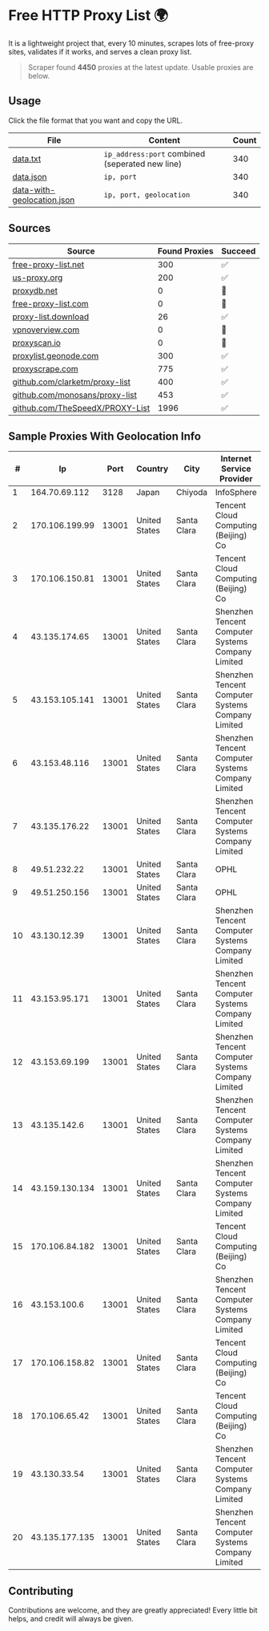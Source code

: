 
# Free HTTP Proxy List 🌍

It is a lightweight project that, every 10 minutes, scrapes lots of free-proxy sites, validates if it works, and serves a clean proxy list.


> Scraper found **4450** proxies at the latest update. Usable proxies are below.

## Usage

Click the file format that you want and copy the URL.


|File|Content|Count|
|----|-------|-----|
|[data.txt](https://raw.githubusercontent.com/themiralay/Proxy-List-World/master/data.txt)|`ip_address:port` combined (seperated new line)|340|
|[data.json](https://raw.githubusercontent.com/themiralay/Proxy-List-World/master/data.json)|`ip, port`|340|
|[data-with-geolocation.json](https://raw.githubusercontent.com/themiralay/Proxy-List-World/master/data-with-geolocation.json)|`ip, port, geolocation`|340|

## Sources

|Source|Found Proxies|Succeed|
|------|-------------|-------|
|[free-proxy-list.net](https://free-proxy-list.net)|300|✅|
|[us-proxy.org](https://www.us-proxy.org)|200|✅|
|[proxydb.net](http://proxydb.net)|0|🚫|
|[free-proxy-list.com](https://free-proxy-list.com/?page=&port=&type%5B%5D=http&type%5B%5D=https&up_time=0&search=Search)|0|🚫|
|[proxy-list.download](https://www.proxy-list.download/HTTP)|26|✅|
|[vpnoverview.com](https://vpnoverview.com/privacy/anonymous-browsing/free-proxy-servers)|0|🚫|
|[proxyscan.io](https://www.proxyscan.io)|0|🚫|
|[proxylist.geonode.com](https://proxylist.geonode.com/api/proxy-list?limit=300&page=1&sort_by=lastChecked&sort_type=desc&protocols=http,https)|300|✅|
|[proxyscrape.com](https://api.proxyscrape.com/v2/?request=displayproxies&protocol=http&timeout=10000&country=all&ssl=all&anonymity=all)|775|✅|
|[github.com/clarketm/proxy-list](https://raw.githubusercontent.com/clarketm/proxy-list/master/proxy-list-raw.txt)|400|✅|
|[github.com/monosans/proxy-list](https://raw.githubusercontent.com/monosans/proxy-list/main/proxies/http.txt)|453|✅|
|[github.com/TheSpeedX/PROXY-List](https://raw.githubusercontent.com/TheSpeedX/PROXY-List/master/http.txt)|1996|✅|


## Sample Proxies With Geolocation Info

|#|Ip|Port|Country|City|Internet Service Provider|
|-|--|----|-------|----|-------------------------|
|1|164.70.69.112|3128|Japan|Chiyoda|InfoSphere|
|2|170.106.199.99|13001|United States|Santa Clara|Tencent Cloud Computing (Beijing) Co|
|3|170.106.150.81|13001|United States|Santa Clara|Tencent Cloud Computing (Beijing) Co|
|4|43.135.174.65|13001|United States|Santa Clara|Shenzhen Tencent Computer Systems Company Limited|
|5|43.153.105.141|13001|United States|Santa Clara|Shenzhen Tencent Computer Systems Company Limited|
|6|43.153.48.116|13001|United States|Santa Clara|Shenzhen Tencent Computer Systems Company Limited|
|7|43.135.176.22|13001|United States|Santa Clara|Shenzhen Tencent Computer Systems Company Limited|
|8|49.51.232.22|13001|United States|Santa Clara|OPHL|
|9|49.51.250.156|13001|United States|Santa Clara|OPHL|
|10|43.130.12.39|13001|United States|Santa Clara|Shenzhen Tencent Computer Systems Company Limited|
|11|43.153.95.171|13001|United States|Santa Clara|Shenzhen Tencent Computer Systems Company Limited|
|12|43.153.69.199|13001|United States|Santa Clara|Shenzhen Tencent Computer Systems Company Limited|
|13|43.135.142.6|13001|United States|Santa Clara|Shenzhen Tencent Computer Systems Company Limited|
|14|43.159.130.134|13001|United States|Santa Clara|Shenzhen Tencent Computer Systems Company Limited|
|15|170.106.84.182|13001|United States|Santa Clara|Tencent Cloud Computing (Beijing) Co|
|16|43.153.100.6|13001|United States|Santa Clara|Shenzhen Tencent Computer Systems Company Limited|
|17|170.106.158.82|13001|United States|Santa Clara|Tencent Cloud Computing (Beijing) Co|
|18|170.106.65.42|13001|United States|Santa Clara|Tencent Cloud Computing (Beijing) Co|
|19|43.130.33.54|13001|United States|Santa Clara|Shenzhen Tencent Computer Systems Company Limited|
|20|43.135.177.135|13001|United States|Santa Clara|Shenzhen Tencent Computer Systems Company Limited|



## Contributing

Contributions are welcome, and they are greatly appreciated! Every
little bit helps, and credit will always be given.

